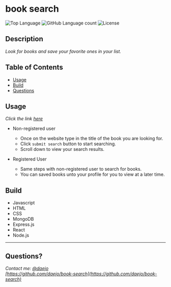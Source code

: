 # book search
  ![Top Language](https://img.shields.io/github/languages/top/daejo/book-search)
  ![GitHub Language count](https://img.shields.io/github/languages/count/daejo/book-search)
  ![License](https://img.shields.io/badge/license-MIT_License-green.svg)

  ## Description 

  _Look for books and save your favorite ones in your list._
 
  ## Table of Contents

  * [Usage](#usage)
  * [Build](#build)
  * [Questions](#questions)
  

  ## Usage 

  _Click the link [here](https://sleepy-retreat-48750.herokuapp.com/)_

  - Non-registered user
    - Once on the website type in the title of the book you are looking for.
    - Click ```submit search``` button to start searching.
    - Scroll down to view your search results.
  
  - Registered User
    - Same steps with non-registered user to search for books.
    - You can saved books unto your profile for you to view at a later time.


  ## Build

 - Javascript
 - HTML
 - CSS
- MongoDB
- Express.js
 - React
 - Node.js

  ---
  ## Questions?
  _Contact me:_
  _[@daejo](github.com/daejo)_  
  _[https://github.com/daejo/book-search](https://github.com/daejo/book-search)_  
  
